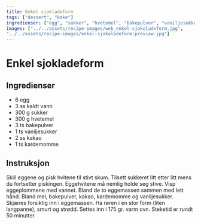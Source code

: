 ```yaml
---
title: Enkel sjokladeform
tags: ["dessert", "kake"]
ingredienser: ["egg", "sukker", "hvetemel", "bakepulver", "vaniljesukker", "kakao", "kardemomme"]
images: ["../../assets/recipe-images/web_enkel-sjokoladeform.jpg",
"../../assets/recipe-images/enkel-sjokoladeform-preview.jpg"]
---
```


# Enkel sjokladeform

## Ingredienser

- 6 egg
- 3 ss kaldt vann
- 300 g sukker
- 300 g hvetemel
- 3 ts bakepulver
- 1 ts vaniljesukker
- 2 ss kakao
- 1 ts kardemomme

## Instruksjon

Skill eggene og pisk hvitene til stivt skum. Tilsett sukkeret litt etter litt mens du fortsetter piskingen. Eggehvitene må nemlig holde seg stive. Visp eggeplommene med vannet. Bland de to eggemassen sammen med lett hånd. Bland mel, bakepulver, kakao, kardemomme og vaniljesukker. Skjæres forsiktig inn i eggemassen. Ha røren i en stor form (liten langpanne), smurt og strødd. Settes inn i 175 gr. varm ovn. Steketid er rundt 50 minutter.
